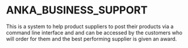 # ANKA_BUSINESS_SUPPORT
This is a system to help product suppliers to post their products via a command line interface and and can be accessed by the customers who will order for them and the best performing supplier is given an award.
